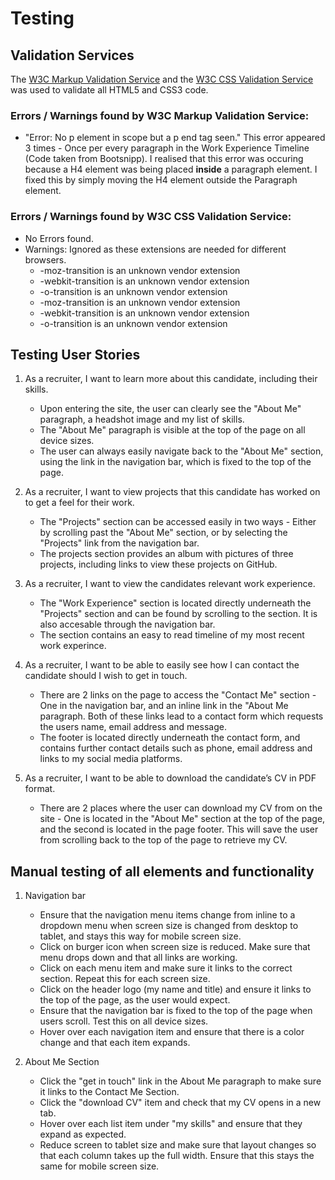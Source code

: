 # Testing
## Validation Services
The [W3C Markup Validation Service](https://validator.w3.org/) and the [W3C CSS Validation Service](https://jigsaw.w3.org/css-validator/) was used to validate all HTML5 and CSS3 code.

### Errors / Warnings found by W3C Markup Validation Service:
- "Error: No p element in scope but a p end tag seen." This error appeared 3 times - 
Once per every paragraph in the Work Experience Timeline (Code taken from Bootsnipp).
I realised that this error was occuring because a H4 element was being placed **inside** a paragraph element. I fixed this by simply moving the H4 element outside the Paragraph element.

### Errors / Warnings found by W3C CSS Validation Service:
- No Errors found.
- Warnings: Ignored as these extensions are needed for different browsers.
    - -moz-transition is an unknown vendor extension
	- -webkit-transition is an unknown vendor extension
	- -o-transition is an unknown vendor extension
	- -moz-transition is an unknown vendor extension
    - -webkit-transition is an unknown vendor extension
	- -o-transition is an unknown vendor extension
        
## Testing User Stories 

1. As a recruiter, I want to learn more about this candidate, 
including their skills.
    * Upon entering the site, the user can clearly see the "About Me" paragraph, a headshot image and my list of skills.
    * The "About Me" paragraph is visible at the top of the page on all device sizes.
    * The user can always easily navigate back to the "About Me" section, using the link in the navigation bar, which is fixed to the top of the page.

2. As a recruiter, I want to view projects that this candidate 
has worked on to get a feel for their work.
    * The "Projects" section can be accessed easily in two ways - Either by scrolling past the "About Me" section,
    or by selecting the "Projects" link from the navigation bar.
    * The projects section provides an album with pictures of three projects, including links to view these projects on GitHub.

3. As a recruiter, I want to view the candidates relevant work 
experience.
    * The "Work Experience" section is located directly underneath the "Projects" section and can be found by scrolling to the section. It is 
    also accesable through the navigation bar.
    * The section contains an easy to read timeline of my most recent work experince.

4. As a recruiter, I want to be able to easily see how I can contact 
the candidate should I wish to get in touch.
    * There are 2 links on the page to access the "Contact Me" section - One in the navigation bar, and an inline link in the "About Me paragraph. Both of these links lead to 
    a contact form which requests the users name, email address and message.
    * The footer is located directly underneath the contact form, and contains further contact details such as phone, email address and links to my social media platforms.

5. As a recruiter, I want to be able to download the candidate’s CV in PDF format.
    * There are 2 places where the user can download my CV from on the site - One is located in the "About Me" section at the top of the page, and the second is located in the page footer.
    This will save the user from scrolling back to the top of the page to retrieve my CV.

## Manual testing of all elements and functionality 

1. Navigation bar
    * Ensure that the navigation menu items change from inline to a dropdown menu when screen size is changed from desktop to tablet, and stays this way for mobile screen size.
    * Click on burger icon when screen size is reduced. Make sure that menu drops down and that all links are working.
    * Click on each menu item and make sure it links to the correct section. Repeat this for each screen size.
    * Click on the header logo (my name and title) and ensure it links to the top of the page, as the user would expect.
    * Ensure that the navigation bar is fixed to the top of the page when users scroll. Test this on all device sizes.
    * Hover over each navigation item and ensure that there is a color change and that each item expands.

2. About Me Section
    * Click the "get in touch" link in the About Me paragraph to make sure it links to the Contact Me Section.
    * Click the "download CV" item and check that my CV opens in a new tab.
    * Hover over each list item under "my skills" and ensure that they expand as expected.
    * Reduce screen to tablet size and make sure that layout changes so that each column takes up the full width. Ensure that this stays the same for mobile screen size.
    
